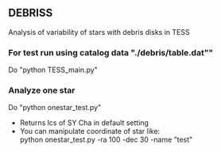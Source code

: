 ## DEBRISS
Analysis of variability of stars with debris disks in TESS

### For test run using catalog data "./debris/table.dat""
Do "python TESS_main.py"

### Analyze one star
Do "python onestar_test.py"  
- Returns lcs of SY Cha in default setting  
- You can manipulate coordinate of star like:  
python onestar_test.py  -ra 100 -dec 30 -name "test"

